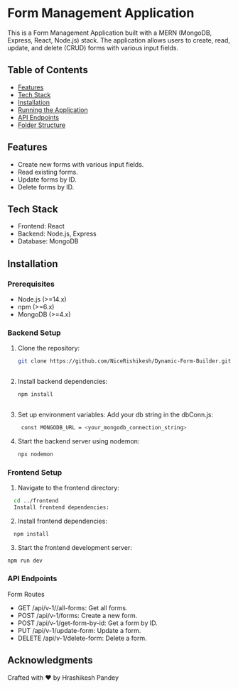 # Form Management Application

This is a Form Management Application built with a MERN (MongoDB, Express, React, Node.js) stack. The application allows users to create, read, update, and delete (CRUD) forms with various input fields.

## Table of Contents

- [Features](#features)
- [Tech Stack](#tech-stack)
- [Installation](#installation)
- [Running the Application](#running-the-application)
- [API Endpoints](#api-endpoints)
- [Folder Structure](#folder-structure)

## Features

- Create new forms with various input fields.
- Read existing forms.
- Update forms by ID.
- Delete forms by ID.

## Tech Stack

- Frontend: React
- Backend: Node.js, Express
- Database: MongoDB

## Installation

### Prerequisites

- Node.js (>=14.x)
- npm (>=6.x)
- MongoDB (>=4.x)

### Backend Setup

1. Clone the repository:
   ```sh
   git clone https://github.com/NiceRishikesh/Dynamic-Form-Builder.git 
    
2. Install backend dependencies:

    ```sh
    npm install
      
3. Set up environment variables:
    Add your db string in the dbConn.js:

    ```sh
     const MONGODB_URL = <your_mongodb_connection_string>

4. Start the backend server using nodemon:

    ```sh
    npx nodemon


### Frontend Setup

1. Navigate to the frontend directory:

  ```sh
    cd ../frontend
    Install frontend dependencies:
   ```


2. Install frontend dependencies:
  ```sh
    npm install
  ```



3. Start the frontend development server:

```sh
npm run dev
 ```


### API Endpoints
  Form Routes
 * GET /api/v-1//all-forms: Get all forms.
 * POST /api/v-1/forms: Create a new form.
 * POST /api/v-1/get-form-by-id: Get a form by ID.
 * PUT /api/v-1/update-form: Update a form.
 * DELETE /api/v-1/delete-form: Delete a form.

## Acknowledgments

Crafted with ❤️ by Hrashikesh Pandey
